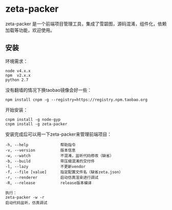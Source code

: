 # zeta-packer
zeta-packer 是一个前端项目管理工具，集成了雪碧图，源码混淆，组件化，依赖加载等功能，欢迎使用。

## 安装

环境需求：
```
node v4.x.x 
npm  v2.x.x 
python 2.7
```

没有翻墙的情况下换taobao镜像会好一些：
```
npm install cnpm -g --registry=https://registry.npm.taobao.org
```

开始安装：
```
cnpm install -g node-gyp
cnpm install -g zeta-packer 
```

安装完成后可以用一下zeta-packer来管理前端项目：
```
-h, --help              帮助指令
-v, --version           版本信息
-w, --watch             不混淆，监听代码修改（缺省）
-b, --build             带压缩混淆的交付件
-l, --lazy              不更新vendor
-f, --file [value]      指定配置文件名（缺省zeta.json）
-r, --renderer          启动仿真渲染进行调试
-R, --release           release版本编译

执行：
zeta-packer -w -r 
启动代码监听，仿真调试
```



